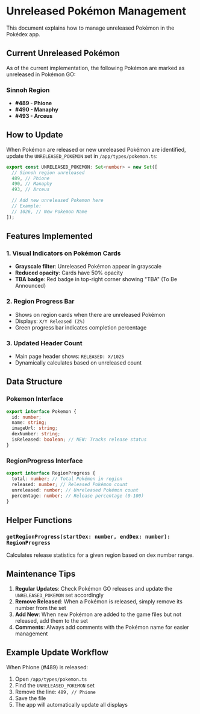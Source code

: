 # Unreleased Pokémon Management

This document explains how to manage unreleased Pokémon in the Pokédex app.

## Current Unreleased Pokémon

As of the current implementation, the following Pokémon are marked as unreleased in Pokémon GO:

### Sinnoh Region

- **#489 - Phione**
- **#490 - Manaphy**
- **#493 - Arceus**

## How to Update

When Pokémon are released or new unreleased Pokémon are identified, update the `UNRELEASED_POKEMON` set in `/app/types/pokemon.ts`:

```typescript
export const UNRELEASED_POKEMON: Set<number> = new Set([
  // Sinnoh region unreleased
  489, // Phione
  490, // Manaphy
  493, // Arceus

  // Add new unreleased Pokemon here
  // Example:
  // 1026, // New Pokemon Name
]);
```

## Features Implemented

### 1. Visual Indicators on Pokémon Cards

- **Grayscale filter**: Unreleased Pokémon appear in grayscale
- **Reduced opacity**: Cards have 50% opacity
- **TBA badge**: Red badge in top-right corner showing "TBA" (To Be Announced)

### 2. Region Progress Bar

- Shows on region cards when there are unreleased Pokémon
- Displays: `X/Y Released (Z%)`
- Green progress bar indicates completion percentage

### 3. Updated Header Count

- Main page header shows: `RELEASED: X/1025`
- Dynamically calculates based on unreleased count

## Data Structure

### Pokemon Interface

```typescript
export interface Pokemon {
  id: number;
  name: string;
  imageUrl: string;
  dexNumber: string;
  isReleased: boolean; // NEW: Tracks release status
}
```

### RegionProgress Interface

```typescript
export interface RegionProgress {
  total: number; // Total Pokémon in region
  released: number; // Released Pokémon count
  unreleased: number; // Unreleased Pokémon count
  percentage: number; // Release percentage (0-100)
}
```

## Helper Functions

### `getRegionProgress(startDex: number, endDex: number): RegionProgress`

Calculates release statistics for a given region based on dex number range.

## Maintenance Tips

1. **Regular Updates**: Check Pokémon GO releases and update the `UNRELEASED_POKEMON` set accordingly
2. **Remove Released**: When a Pokémon is released, simply remove its number from the set
3. **Add New**: When new Pokémon are added to the game files but not released, add them to the set
4. **Comments**: Always add comments with the Pokémon name for easier management

## Example Update Workflow

When Phione (#489) is released:

1. Open `/app/types/pokemon.ts`
2. Find the `UNRELEASED_POKEMON` set
3. Remove the line: `489, // Phione`
4. Save the file
5. The app will automatically update all displays
